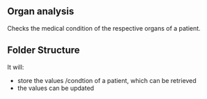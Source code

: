 ## Organ analysis

Checks the medical condition of the respective organs of a patient.

## Folder Structure

It will:

- store the values /condtion of a patient, which can be retrieved
- the values can be updated
